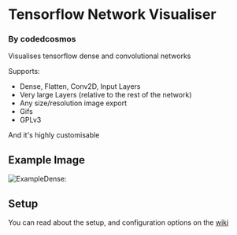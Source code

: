 # Tensorflow Network Visualiser

### By codedcosmos
Visualises tensorflow dense and convolutional networks

Supports:

* Dense, Flatten, Conv2D, Input Layers
* Very large Layers (relative to the rest of the network)
* Any size/resolution image export
* Gifs
* GPLv3

And it's highly customisable

## Example Image
![ExampleDense:](visualisations/example_dense.png)

## Setup

You can read about the setup, and configuration options on the [wiki](https://github.com/codedcosmos/tensorflow-network-visualiser/wiki)